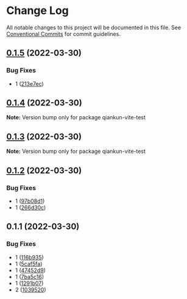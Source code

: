 # Change Log

All notable changes to this project will be documented in this file.
See [Conventional Commits](https://conventionalcommits.org) for commit guidelines.

## [0.1.5](https://github.com/kakajun/qiankun-lerna-test/compare/v0.1.4...v0.1.5) (2022-03-30)


### Bug Fixes

* 1 ([213e7ec](https://github.com/kakajun/qiankun-lerna-test/commit/213e7ecd71fe8561ea539e14de6f08ef8a32a668))





## [0.1.4](https://github.com/kakajun/qiankun-lerna-test/compare/v0.1.3...v0.1.4) (2022-03-30)

**Note:** Version bump only for package qiankun-vite-test





## [0.1.3](https://github.com/kakajun/qiankun-lerna-test/compare/v0.1.2...v0.1.3) (2022-03-30)

**Note:** Version bump only for package qiankun-vite-test





## [0.1.2](https://github.com/kakajun/qiankun-lerna-test/compare/v0.1.1...v0.1.2) (2022-03-30)


### Bug Fixes

* 1 ([97b08d1](https://github.com/kakajun/qiankun-lerna-test/commit/97b08d15464ae23612ca89636673914c2467a5bd))
* 1 ([266d30c](https://github.com/kakajun/qiankun-lerna-test/commit/266d30c32a6c3d1face4427baba6ecb78686a247))





## 0.1.1 (2022-03-30)


### Bug Fixes

* 1 ([116b935](https://github.com/kakajun/qiankun-lerna-test/commit/116b935a72cc6eb506aa5e449ab987f7c976aa96))
* 1 ([5caf5fa](https://github.com/kakajun/qiankun-lerna-test/commit/5caf5facd13236e0c92ae98e93b52ed4c94eb7d9))
* 1 ([47452d9](https://github.com/kakajun/qiankun-lerna-test/commit/47452d9eb9f9f37d8afc71b70698d94f4fbba1db))
* 1 ([7ba5c16](https://github.com/kakajun/qiankun-lerna-test/commit/7ba5c1653120b8b98f725d515c3a74693717c64b))
* 1 ([1291b07](https://github.com/kakajun/qiankun-lerna-test/commit/1291b0737cace965f1178fe0ceaef96aea5a55cc))
* 2 ([1039520](https://github.com/kakajun/qiankun-lerna-test/commit/10395201061ba6d46269a348fb5e48f880392d55))
